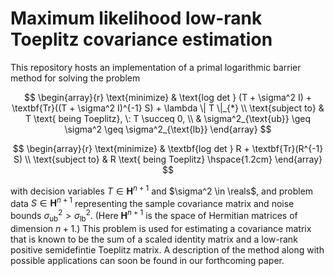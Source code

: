 # Maximum likelihood low-rank Toeplitz covariance estimation
This repository hosts an implementation of a primal logarithmic barrier method for solving the problem

$$
\begin{array}{r}
\text{minimize} & \text{log det } (T + \sigma^2 I) + \textbf{Tr}((T + \sigma^2 I)^{-1} S) + \lambda \| T \|_{*} \\
\text{subject to} & T \text{ being Toeplitz}, \: T \succeq 0,  \\
&  \sigma^2_{\text{ub}} \geq \sigma^2 \geq \sigma^2_{\text{lb}}
\end{array}
$$


$$
\begin{array}{r}
\text{minimize} & \textbf{log det } R + \textbf{Tr}(R^{-1} S) \\
\text{subject to} & R \text{ being Toeplitz} \hspace{1.2cm}
\end{array}
$$

with decision variables
$T \in \mathbf{H}^{n+1}$ and $\sigma^2 \in \reals$,
and problem data
$S \in \mathbf{H}^{n+1}$ representing the sample covariance matrix and noise bounds $\sigma^2_{\text{ub}} > \sigma^2_{\text{lb}}$.
(Here $\mathbf{H}^{n+1}$ is the space of Hermitian matrices of dimension $n + 1$.)
This problem is used for estimating a covariance matrix that is known to be the sum of a scaled identity matrix and a low-rank
positive semidefintie Toeplitz matrix. A
description of the method along with possible
applications can soon be found in our forthcoming paper.
